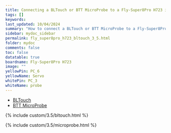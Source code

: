 ```yaml
---
title: Connecting a BLTouch or BTT MicroProbe to a Fly-Super8Pro H723 in RRF 3.5.0 Onwards
tags: []
keywords: 
last_updated: 10/04/2024
summary: "How to connect a BLTouch or BTT MicroProbe to a Fly-Super8Pro H723"
sidebar: mydoc_sidebar
permalink: fly_super8pro_h723_bltouch_3_5.html
folder: mydoc
comments: false
toc: false
datatable: true
boardname: Fly-Super8Pro H723
image: ""
yellowPin: PC_6
yellowName: Servo
whitePin: PC_3
whiteName: probe
---
```


<ul id="profileTabs" class="nav nav-tabs">
  <li class="active"><a class="noCrossRef" href="#bltouch" data-toggle="tab">BLTouch</a></li>  
	<li><a class="noCrossRef" href="#micro" data-toggle="tab">BTT MicroProbe</a></li>
</ul>
  <div class="tab-content">
<div role="tabpanel" class="tab-pane active" id="bltouch" markdown="1">

{% include custom/3.5/bltouch.html %}

</div>

<div role="tabpanel" class="tab-pane" id="micro" markdown="1">

{% include custom/3.5/microprobe.html %}

</div>

</div>
